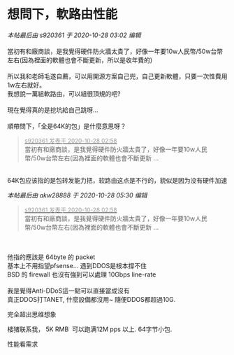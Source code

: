 # 想問下，軟路由性能


<i class="pstatus"> 本帖最后由 s920361 于 2020-10-28 03:02 编辑 </i><br />
<br />
當初有和廠商談，是我覺得硬件防火牆太貴了，好像一年要10w人民幣/50w台幣左右(因為裡面的軟體也會不斷更新，所以是收年費的)<br />
<br />
所以我和老師毛遂自薦，可以用開源方案自己兜，自己更新軟體，只要一次性費用1w左右就好。<br />
我想說一萬組軟路由，可以組很頂規的吧?<br />
<br />
現在覺得真的是挖坑給自己跳呀...<br />
<br />
順帶問下，「全是64K的包」是什麼意思呀？

<div class="quote"><blockquote><font size="2"><a href="https://www.hostloc.com/forum.php?mod=redirect&amp;goto=findpost&amp;pid=9362169&amp;ptid=759192" target="_blank"><font color="#999999">s920361 发表于 2020-10-28 02:58</font></a></font><br />
當初有和廠商談，是我覺得硬件防火牆太貴了，好像一年要10w人民幣/50w台幣左右(因為裡面的軟體也會不斷更新 ...</blockquote></div><br />
64K包应该指的是包转发能力把，软路由这点是不行的，貌似是因为没有硬件加速<img id="aimg_sffW3" onclick="zoom(this, this.src, 0, 0, 0)" class="zoom" src="https://cdn.jsdelivr.net/gh/hishis/forum-master/public/images/patch.gif" onmouseover="img_onmouseoverfunc(this)" onload="thumbImg(this)" border="0" alt="" />

<i class="pstatus"> 本帖最后由 akw28888 于 2020-10-28 05:30 编辑 </i><br />
<div class="quote"><blockquote><font size="2"><a href="https://www.hostloc.com/forum.php?mod=redirect&amp;goto=findpost&amp;pid=9362169&amp;ptid=759192" target="_blank"><font color="#999999">s920361 发表于 2020-10-28 02:58</font></a></font><br />
當初有和廠商談，是我覺得硬件防火牆太貴了，好像一年要10w人民幣/50w台幣左右(因為裡面的軟體也會不斷更新 ...</blockquote></div><br />
<br />
他指的應該是 64byte 的 packet<br />
基本上不用指望pfsense... 遇到DDOS是根本撐不住<br />
BSD 的 firewall 也沒有強到可以處理 10Gbps line-rate<br />
<br />
我是覺得Anti-DDoS這一點可以直接當成沒有<br />
真正DDOS打TANET, 什麼設備都沒用~ 隨便DDOS都超過10G.

完全超出思维想象

楼猪联系我， 5K RMB&nbsp;&nbsp;可以跑满12M pps 以上. 64字节小包.<img src="static/image/smiley/default/smile.gif" smilieid="1" border="0" alt="" />

性能看需求
